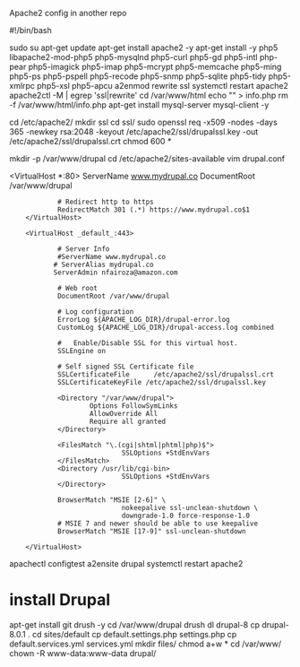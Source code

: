 Apache2 config in another repo


#!/bin/bash

sudo su
apt-get update
apt-get install apache2 -y
apt-get install -y php5 libapache2-mod-php5 php5-mysqlnd php5-curl php5-gd php5-intl php-pear php5-imagick php5-imap php5-mcrypt php5-memcache php5-ming php5-ps php5-pspell php5-recode php5-snmp php5-sqlite php5-tidy php5-xmlrpc php5-xsl php5-apcu
a2enmod rewrite ssl
systemctl restart apache2
apache2ctl -M | egrep 'ssl|rewrite'
cd /var/www/html
echo "<?php phpinfo(); ?>" > info.php
rm -f /var/www/html/info.php
apt-get install mysql-server mysql-client -y


cd /etc/apache2/
mkdir ssl
cd ssl/
sudo openssl req -x509 -nodes -days 365 -newkey rsa:2048 -keyout /etc/apache2/ssl/drupalssl.key -out /etc/apache2/ssl/drupalssl.crt
chmod 600 *

mkdir -p /var/www/drupal
cd /etc/apache2/sites-available
vim drupal.conf


<VirtualHost *:80>
                ServerName www.mydrupal.co
                DocumentRoot /var/www/drupal

                # Redirect http to https
                RedirectMatch 301 (.*) https://www.mydrupal.co$1
        </VirtualHost>

        <VirtualHost _default_:443>

                # Server Info
                #ServerName www.mydrupal.co
               # ServerAlias mydrupal.co
               ServerAdmin nfairoza@amazon.com

                # Web root
                DocumentRoot /var/www/drupal

                # Log configuration
                ErrorLog ${APACHE_LOG_DIR}/drupal-error.log
                CustomLog ${APACHE_LOG_DIR}/drupal-access.log combined

                #   Enable/Disable SSL for this virtual host.
                SSLEngine on

                # Self signed SSL Certificate file
                SSLCertificateFile      /etc/apache2/ssl/drupalssl.crt
                SSLCertificateKeyFile /etc/apache2/ssl/drupalssl.key

                <Directory "/var/www/drupal">
                        Options FollowSymLinks
                        AllowOverride All
                        Require all granted
                </Directory>

                <FilesMatch "\.(cgi|shtml|phtml|php)$">
                                SSLOptions +StdEnvVars
                </FilesMatch>
                <Directory /usr/lib/cgi-bin>
                                SSLOptions +StdEnvVars
                </Directory>

                BrowserMatch "MSIE [2-6]" \
                                nokeepalive ssl-unclean-shutdown \
                                downgrade-1.0 force-response-1.0
                # MSIE 7 and newer should be able to use keepalive
                BrowserMatch "MSIE [17-9]" ssl-unclean-shutdown

        </VirtualHost>


apachectl configtest
a2ensite drupal
systemctl restart apache2


# install Drupal

apt-get install git drush -y
cd /var/www/drupal
drush dl drupal-8
cp drupal-8.0.1  .
cd sites/default
cp default.settings.php settings.php
cp default.services.yml services.yml
mkdir files/
chmod a+w *
cd /var/www/
chown -R www-data:www-data drupal/



